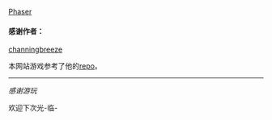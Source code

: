 [Phaser](https://www.phaser-china.com/)

#### 感谢作者：
[channingbreeze](https://github.com/channingbreeze)

本网站游戏参考了他的[repo](https://github.com/channingbreeze/games)。

--------

$感谢游玩$

$\text{欢迎下次光-临-}$
